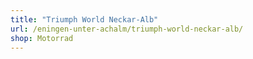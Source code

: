 ```yaml
---
title: "Triumph World Neckar-Alb"
url: /eningen-unter-achalm/triumph-world-neckar-alb/
shop: Motorrad
---
```

